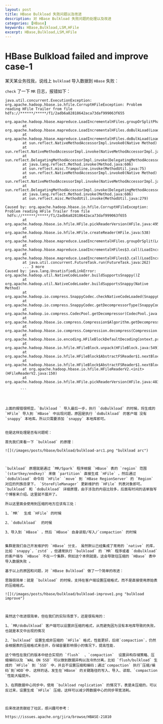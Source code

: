 ```yaml
---
layout: post
title: HBase Bulkload 失败问题以及改进
description: 对 HBase Bulkload 失败问题的处理以及改进
categories: [HBase]
keywords: HBase,Bulkload,LSM,HFile
excerpt: HBase,Bulkload,LSM,HFile
---
```


#  HBase Bulkload failed and improve case-1

某天某业务找我，说线上 `bulkload` 导入数据到 `HBase` 失败：

`check` 了一下 `MR` 日志，报错如下：



``` org.apache.hadoop.hbase.mapreduce.LoadIncrementalHFiles.groupOrSplitPhase(LoadIncrementalHFiles.java:591)|||IOException during splitting
java.util.concurrent.ExecutionException: org.apache.hadoop.hbase.io.hfile.CorruptHFileException: Problem reading HFile Trailer from file hdfs://******/*****/f1/2adb6a82818642aca73daf999063f655
       org.apache.hadoop.hbase.mapreduce.LoadIncrementalHFiles.groupOrSplitPhase(LoadIncrementalHFiles.java:584)
        at org.apache.hadoop.hbase.mapreduce.LoadIncrementalHFiles.doBulkLoad(LoadIncrementalHFiles.java:440)
        at org.apache.hadoop.hbase.mapreduce.LoadIncrementalHFiles.doBulkLoad(LoadIncrementalHFiles.java:327)
        at sun.reflect.NativeMethodAccessorImpl.invoke0(Native Method)
        at sun.reflect.NativeMethodAccessorImpl.invoke(NativeMethodAccessorImpl.java:57)
        at sun.reflect.DelegatingMethodAccessorImpl.invoke(DelegatingMethodAccessorImpl.java:43)
        at java.lang.reflect.Method.invoke(Method.java:606)
        at sun.reflect.misc.Trampoline.invoke(MethodUtil.java:75)
        at sun.reflect.NativeMethodAccessorImpl.invoke0(Native Method)
        at sun.reflect.NativeMethodAccessorImpl.invoke(NativeMethodAccessorImpl.java:57)
        at sun.reflect.DelegatingMethodAccessorImpl.invoke(DelegatingMethodAccessorImpl.java:43)
        at java.lang.reflect.Method.invoke(Method.java:606)
        at sun.reflect.misc.MethodUtil.invoke(MethodUtil.java:279)
       
Caused by: org.apache.hadoop.hbase.io.hfile.CorruptHFileException: Problem reading HFile Trailer from file
 hdfs://******/*****/f1/2adb6a82818642aca73daf999063f655
        at org.apache.hadoop.hbase.io.hfile.HFile.pickReaderVersion(HFile.java:495)
        at org.apache.hadoop.hbase.io.hfile.HFile.createReader(HFile.java:538)
        at org.apache.hadoop.hbase.mapreduce.LoadIncrementalHFiles.groupOrSplit(LoadIncrementalHFiles.java:661)
        at org.apache.hadoop.hbase.mapreduce.LoadIncrementalHFiles$3.call(LoadIncrementalHFiles.java:574)
        at org.apache.hadoop.hbase.mapreduce.LoadIncrementalHFiles$3.call(LoadIncrementalHFiles.java:571)
        at java.util.concurrent.FutureTask.run(FutureTask.java:262)
        ... 3 more
Caused by: java.lang.UnsatisfiedLinkError: org.apache.hadoop.util.NativeCodeLoader.buildSupportsSnappy()Z
        at org.apache.hadoop.util.NativeCodeLoader.buildSupportsSnappy(Native Method)
        at org.apache.hadoop.io.compress.SnappyCodec.checkNativeCodeLoaded(SnappyCodec.java:63)
        at org.apache.hadoop.io.compress.SnappyCodec.getDecompressorType(SnappyCodec.java:195)
        at org.apache.hadoop.io.compress.CodecPool.getDecompressor(CodecPool.java:181)
        at org.apache.hadoop.hbase.io.compress.Compression$Algorithm.getDecompressor(Compression.java:328)
        at org.apache.hadoop.hbase.io.compress.Compression.decompress(Compression.java:423)
        at org.apache.hadoop.hbase.io.encoding.HFileBlockDefaultDecodingContext.prepareDecoding(HFileBlockDefaultDecodingContext.java:90)
        at org.apache.hadoop.hbase.io.hfile.HFileBlock.unpack(HFileBlock.java:549)
        at org.apache.hadoop.hbase.io.hfile.HFileBlock$AbstractFSReader$1.nextBlock(HFileBlock.java:1380)
        at org.apache.hadoop.hbase.io.hfile.HFileBlock$AbstractFSReader$1.nextBlockWithBlockType(HFileBlock.java:1386)
        at org.apache.hadoop.hbase.io.hfile.HFileReaderV2.<init>(HFileReaderV2.java:150)
        at org.apache.hadoop.hbase.io.hfile.HFile.pickReaderVersion(HFile.java:483)
       
       ```



上面的报错很明显，`Bulkload ` 导入最后一步，执行 `doBulkload` 的时候，将生成的 `HFile` 导入到 `HBase` 中出现问题，原因是执行 `doBulkload` 的客户端 没有 `snappy` 本地库。所以只需要添加 `snappy` 本地库即可。


但是这样处理是否有问题呢：

首先我们来看一下 `bulkload` 的原理：

![](/images/posts/hbase/bulkload/bulkload-arc1.png "bulkload arc")



`bulkload` 原理就是通过 `MR/Spark` 程序根据 `HBase` 表的 `region` 范围 `(startkey/endkey)` 来做 `partition` 直接生成 `HFile` ，然后通过 `doBulkload` 命令将 `HFile` `move` 到 `HBase RegionServer` 的 `Region` 对应的列族目录下， `StoreFileManager` 更新维护的 `HFile` 列表对象即可。`bulkload` 和 `doBulkload` 详细原理，由于涉及的内容比较多，后面有时间的话单独写个博客来介绍。这里就不展开了。

所以这里面会使用到压缩的地方应该有三处：  

1、`MR`  生成 `HFile` 的时候   

2、`doBulkload`  的时候  

3、导入到 `HBase` ，然后 `HBase` 自身读取/写入/`compaction` 的时候


集群是我们自己开发维护的 `HBase` 分支， 虽然默认已经集成了常用的 `native` 的库，比如 `snappy`，`zstd` ，但通常执行 `bulkload` 的 `MR` 程序或者 `doBulkload` 的客户端与 `HBase` 不在一个集群，例如这个本例就是。这会导致往压缩的 `HBase` 表中导入数据失败 。

基于以上的原因和问题，对 `HBase Bulkload` 做了一个简单的改进：

思路很简单：就是 `bulkload` 的时候，支持在客户端设置压缩格式，而不是直接使用原始表的压缩格式。

![](/images/posts/hbase/bulkload/bulkload-improve1.png "bulkload improve")



虽然这个改进很简单，但在我们的实际场景下，还是很有用的：

1、`MR/doBulkload` 客户端可以设置非压缩的格式，从而避免因为没有本地库导致的失败，也就是本文中出现的情况

2、`bulkload` 设置生成非压缩的 `HFile` 格式，性能更好，后续`compaction`，仍然会根据表的压缩格式来合并，存储容量影响很小的情况下，提高性能.

这个特性在我们的版本中结合实现的 `flush`  、`compaction`  设置异构存储策略、压缩编码以及 `WAL ON SSD` 可以做到数据异构以及冷热分离，比如 `flush/bulkload` 生成的 `HFile` 到 `SSD` 中，并且不设置压缩和编码；通过`compaction` 执行`压缩/编码`到`HDD`中. 这样的话，发生在`HBase` 的关键路径的写入、导入、读取、`compaction `性能大幅提升。

3、在跨数据中心同步中，使用 `bulkload replication` 的情况下，表是未压缩的，可以反过来，设置生成 `HFile` 压缩，这样可以减少跨数据中心的同步带宽消耗。



后来改进贡献给了社区，感兴趣可参考：

https://issues.apache.org/jira/browse/HBASE-21810

